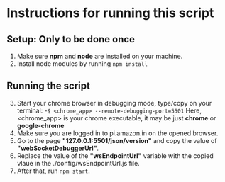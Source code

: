 # Instructions for running this script

## Setup: Only to be done once

1. Make sure **npm** and **node** are installed on your machine.
2. Install node modules by running `npm install`

## Running the script

3. Start your chrome browser in debugging mode, type/copy on your terminal:
-`$ <chrome_app> --remote-debugging-port=5501`
Here, <chrome_app> is your chrome executable, it may be just **chrome** or **google-chrome**
4. Make sure you are logged in to pi.amazon.in on the opened browser.
5. Go to the page **"127.0.0.1:5501/json/version"** and copy the value of **"webSocketDebuggerUrl"**.
6. Replace the value of the **"wsEndpointUrl"** variable with the copied vlaue in the ./config/wsEndpointUrl.js file.
7. After that, run `npm start`.